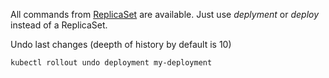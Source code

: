 All commands from [ReplicaSet](https://github.com/AleksandrCherepanov/devops/blob/master/k8s/replicaset/README.md) are available.
Just use *deplyment* or *deploy* instead of a ReplicaSet.

Undo last changes (deepth of history by default is 10)
```bash
kubectl rollout undo deployment my-deployment
```
